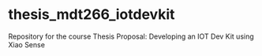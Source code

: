# thesis_mdt266_iotdevkit
Repository for the course Thesis Proposal: Developing an IOT Dev Kit using Xiao Sense
